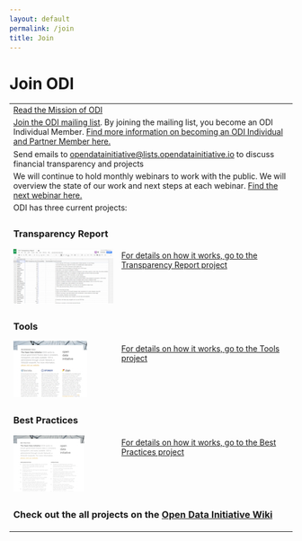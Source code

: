 ```yaml
---
layout: default
permalink: /join
title: Join
---
```


# Join ODI

<table border="0" cellpadding="10">
  <tr>
    <td colspan="2">
      <a href="/learn">Read the Mission of ODI</a>
    </td>
  </tr>
  <tr>
    <td colspan="2"><a href="https://lists.opendatainitiative.io/mailman/listinfo/opendatainitiative">Join the ODI mailing list</a>. By joining the mailing list, you become an ODI Individual Member. <a href="/participation#membership">Find more information on becoming an ODI Individual and Partner Member here.</a>
    </td>
  </tr>
  <tr>
    <td colspan="2">Send emails to <a href="mailto:opendatainitiative@lists.opendatainitiative.io">opendatainitiative@lists.opendatainitiative.io</a> to discuss financial transparency and projects
    </td>
  </tr> 
  <tr>
    <td colspan="2">We will continue to hold monthly webinars to work with the public. We will overview the state of our work and next steps at each webinar. <a href="/events">Find the next webinar here.</a>
    </td>
  </tr>
  <tr>
    <td colspan="2">ODI has three current projects:
    </td>
  </tr>
  <tr> 
      <td>
        <h3>Transparency Report</h3>
        <a href="https://docs.google.com/spreadsheets/d/1xUCq0jGeQjpt2noZF7d28wEglzHBIFxemSs3eBZTyiw/edit?usp=sharing"><img src="/assets/img/transparency_report_icon.png" alt="ODI Transparency Report"></a>
      </td>
      <td><a href="http://wiki.opendatainitiative.io/Projects/Transparency_Report">For details on how it works, go to the Transparency Report project</a>
      </td>
   </tr>
   <tr>
      <td>
        <h3>Tools</h3>
        <a href="/assets/doc/ODI_Recommended_Tools.pdf"><img src="/assets/img/tools_icon.png" alt="Get ODI Recommeded Tools"></a>
     </td>
     <td>
        <a href="http://wiki.opendatainitiative.io/Projects/Tools">For details on how it works, go to the Tools project</a>
     </td>
   </tr>
   <tr>   
      <td>
        <h3>Best Practices</h3>
        <a href="/assets/doc/ODI-Best-Practices.pdf"><img src="/assets/img/practices_icon.png" alt="ODI Best Practices"></a>
     </td>
     <td>
        <a href="http://wiki.opendatainitiative.io/Projects/Best_Practices">For details on how it works, go to the Best Practices project</a>
     </td>
   </tr>
  <tr>
    <td colspan="2">
      <h3>Check out the all projects on the <a href="http://wiki.opendatainitiative.io/Main_Page#Join_to_work_on_Projects">Open Data Initiative Wiki</a></h3>
    </td>
  </tr>
</table>

